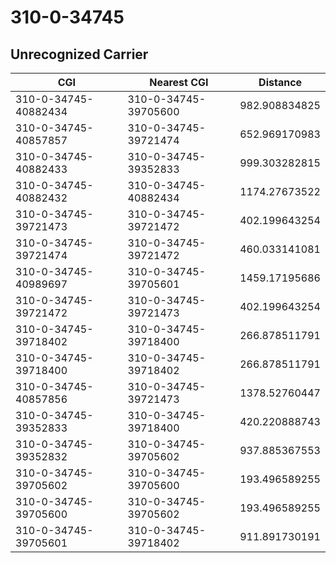 # 310-0-34745
## Unrecognized Carrier


| CGI | Nearest CGI | Distance |
|-----|-------------|----------|
| 310-0-34745-40882434 | 310-0-34745-39705600 | 982.908834825 |
| 310-0-34745-40857857 | 310-0-34745-39721474 | 652.969170983 |
| 310-0-34745-40882433 | 310-0-34745-39352833 | 999.303282815 |
| 310-0-34745-40882432 | 310-0-34745-40882434 | 1174.27673522 |
| 310-0-34745-39721473 | 310-0-34745-39721472 | 402.199643254 |
| 310-0-34745-39721474 | 310-0-34745-39721472 | 460.033141081 |
| 310-0-34745-40989697 | 310-0-34745-39705601 | 1459.17195686 |
| 310-0-34745-39721472 | 310-0-34745-39721473 | 402.199643254 |
| 310-0-34745-39718402 | 310-0-34745-39718400 | 266.878511791 |
| 310-0-34745-39718400 | 310-0-34745-39718402 | 266.878511791 |
| 310-0-34745-40857856 | 310-0-34745-39721473 | 1378.52760447 |
| 310-0-34745-39352833 | 310-0-34745-39718400 | 420.220888743 |
| 310-0-34745-39352832 | 310-0-34745-39705602 | 937.885367553 |
| 310-0-34745-39705602 | 310-0-34745-39705600 | 193.496589255 |
| 310-0-34745-39705600 | 310-0-34745-39705602 | 193.496589255 |
| 310-0-34745-39705601 | 310-0-34745-39718402 | 911.891730191 |
